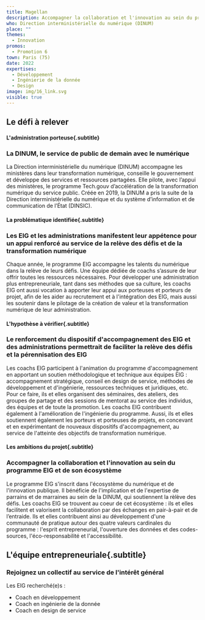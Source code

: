 ```yaml
---
title: Magellan
description: Accompagner la collaboration et l'innovation au sein du programme EIG et de son écosystème 
who: Direction interministérielle du numérique (DINUM)
place: ""
themes:
  - Innovation
promos:
  - Promotion 6
town: Paris (75)
date: 2022
expertises:
  - Développement
  - Ingénierie de la donnée
  - Design
image: img/16_link.svg
visible: true
---
```


## Le défi à relever

#### L'administration porteuse{.subtitle}
### La DINUM, le service de public de demain avec le numérique
La Direction interministérielle du numérique (DINUM) accompagne les ministères dans leur transformation numérique, conseille le gouvernement et développe des services et ressources partagées. Elle pilote, avec l’appui des ministères, le programme Tech.gouv d’accélération de la transformation numérique du service public. Créée en 2019, la DINUM a pris la suite de la Direction interministérielle du numérique et du système d’information et de communication de l’État (DINSIC).

#### La problématique identifiée{.subtitle}
### Les EIG et les administrations manifestent leur appétence pour un appui renforcé au service de la relève des défis et de la transformation numérique
Chaque année, le programme EIG accompagne les talents du numérique dans la relève de leurs défis. Une équipe dédiée de coachs s’assure de leur offrir toutes les ressources nécessaires. Pour développer une administration plus entrepreneuriale, tant dans ses méthodes que sa culture, les coachs EIG ont aussi vocation à apporter leur appui aux porteuses et porteurs de projet, afin de les aider au recrutement et à l'intégration des EIG, mais aussi les soutenir dans le pilotage de la création de valeur et la transformation numérique de leur administration.

#### L'hypothèse à vérifier{.subtitle}
### Le renforcement du dispositif d'accompagnement des EIG et des administrations permettrait de faciliter la relève des défis et la pérennisation des EIG
Les coachs EIG participent à l'animation du programme d'accompagnement en apportant un soutien méthodologique et technique aux équipes EIG : accompagnement stratégique, conseil en design de service, méthodes de développement et d'ingénierie, ressources techniques et juridiques, etc. Pour ce faire, ils et elles organisent des séminaires, des ateliers, des groupes de partage et des sessions de mentorat au service des individus, des équipes et de toute la promotion. Les coachs EIG contribuent également à l'amélioration de l'ingénierie du programme. Aussi, ils et elles soutiennent également les porteurs et porteuses de projets, en concevant et en expérimentant de nouveaux dispositifs d'accompagnement, au service de l'atteinte des objectifs de transformation numérique.

#### Les ambitions du projet{.subtitle}
### Accompagner la collaboration et l'innovation au sein du programme EIG et de son écosystème
Le programme EIG s'inscrit dans l'écosystème du numérique et de l'innovation publique. Il bénéficie de l'implication et de l'expertise de parrains et de marraines au sein de la DINUM, qui soutiennent la rèlève des défis. Les coachs EIG se trouvent au coeur de cet écosystème : ils et elles facilitent et valorisent la collaboration par des échanges en pair-à-pair et de l’entraide. Ils et elles contribuent ainsi au développement d'une communauté de pratique autour des quatre valeurs cardinales du programme : l'esprit entrepreneurial, l'ouverture des données et des codes-sources, l'éco-responsabilité et l'accessibilité.

## L'équipe entrepreneuriale{.subtitle}
### Rejoignez un collectif au service de l'intérêt général

Les EIG recherché(e)s :
* Coach en développement
* Coach en ingénierie de la donnée
* Coach en design de service